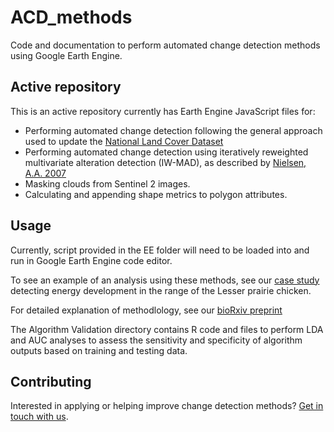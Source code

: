 # ACD_methods
Code and documentation to perform automated change detection methods using Google Earth Engine.

## Active repository

This is an active repository currently has Earth Engine JavaScript files for:

- Performing automated change detection following the general approach used to update the [National Land Cover Dataset](http://digitalcommons.unl.edu/cgi/viewcontent.cgi?article=1720&context=usgsstaffpub&sei-redir=1&referer=https%3A%2F%2Fscholar.google.com%2Fscholar%3Fhl%3Den%26as_sdt%3D0%252C9%26q%3Dnlcd%2Bland%2Bcover%2Bchange%26btnG%3D#search=%22nlcd%20land%20cover%20change%22)
- Performing automated change detection using iteratively reweighted multivariate alteration detection (IW-MAD), as described by [Nielsen, A.A. 2007](https://pdfs.semanticscholar.org/ec15/ae9a4b26f07d0ba9e0c952daf58cae8b243e.pdf)
- Masking clouds from Sentinel 2 images.
- Calculating and appending shape metrics to polygon attributes.

## Usage

Currently, script provided in the EE folder will need to be loaded into and run in Google Earth Engine code editor.

To see an example of an analysis using these methods, see our [case study](http://cci-dev.org/analysis/LPC_delisting) detecting energy development in the range of the Lesser prairie chicken.

For detailed explanation of methodlology, see our [bioRxiv preprint](https://www.biorxiv.org/content/10.1101/611459v1)

The Algorithm Validation directory contains R code and files to perform LDA and AUC analyses to assess the sensitivity and specificity of algorithm outputs based on training and testing data.

## Contributing

Interested in applying or helping improve change detection methods? [Get in touch with us](mailto:esa@defenders.org).
